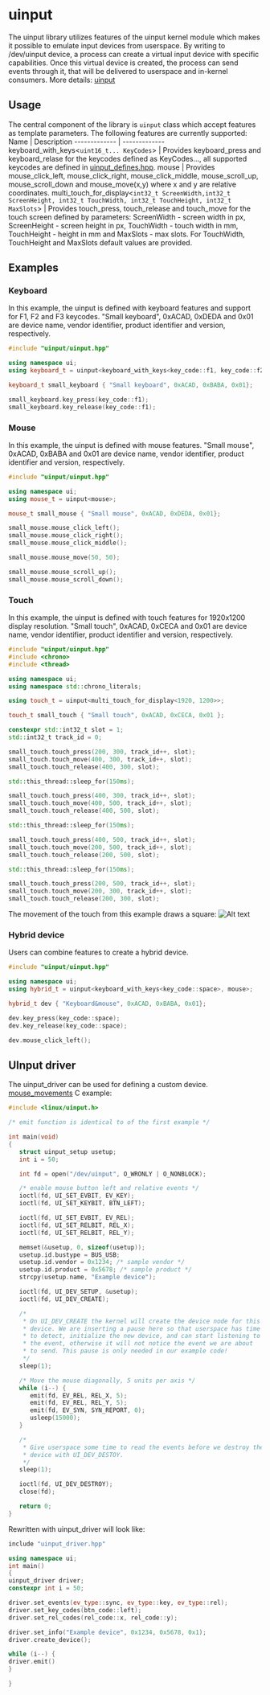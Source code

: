# uinput
The uinput library utilizes features of the uinput kernel module which makes it possible to emulate input devices from userspace. By writing to /dev/uinput device, a process can create a virtual input device with specific capabilities. Once this virtual device is created, the process can send events through it, that will be delivered to userspace and in-kernel consumers. More details: [uinput](https://www.kernel.org/doc/html/v4.12/input/uinput.html)


## Usage
The central component of the library is `uinput` class which accept features as template parameters. The following features are currently supported:
Name  | Description
------------- | -------------
keyboard_with_keys<`uint16_t... KeyCodes`>  | Provides keyboard_press and keyboard_relase for the keycodes defined as KeyCodes..., all supported keycodes are defined in [uinput_defines.hpp](https://github.com/aDakic/uinput/blob/main/include/uinput/uinput_defines.hpp#L48).
mouse | Provides mouse_click_left, mouse_click_right, mouse_click_middle, mouse_scroll_up, mouse_scroll_down and mouse_move(x,y) where x and y are relative coordinates. 
multi_touch_for_display<`int32_t ScreenWidth,int32_t ScreenHeight, int32_t TouchWidth, int32_t TouchHeight, int32_t MaxSlots`> | Provides touch_press, touch_release and touch_move for the touch screen defined by parameters: ScreenWidth - screen width in px, ScreenHeight - screen height in px, TouchWidth - touch width in mm, TouchHeight - height in mm and MaxSlots - max slots. For TouchWidth, TouchHeight and MaxSlots default values are provided. 

## Examples
### Keyboard
In this example, the uinput is defined with keyboard features and support for F1, F2 and F3 keycodes.
"Small keyboard", 0xACAD, 0xDEDA and 0x01 are device name, vendor identifier, product identifier and version, respectively. 
```cpp
#include "uinput/uinput.hpp"

using namespace ui;
using keyboard_t = uinput<keyboard_with_keys<key_code::f1, key_code::f2, key_code::f3>>;

keyboard_t small_keyboard { "Small keyboard", 0xACAD, 0xBABA, 0x01};

small_keyboard.key_press(key_code::f1);
small_keyboard.key_release(key_code::f1);
```
### Mouse
In this example, the uinput is defined with mouse features. "Small mouse", 0xACAD, 0xBABA and 0x01 are device name, vendor identifier, product identifier and version, respectively.
```cpp
#include "uinput/uinput.hpp"

using namespace ui;
using mouse_t = uinput<mouse>;

mouse_t small_mouse { "Small mouse", 0xACAD, 0xDEDA, 0x01};

small_mouse.mouse_click_left();
small_mouse.mouse_click_right();
small_mouse.mouse_click_middle();

small_mouse.mouse_move(50, 50);

small_mouse.mouse_scroll_up();
small_mouse.mouse_scroll_down();
```
### Touch
In this example, the uinput is defined with touch features for 1920x1200 display resolution. "Small touch", 0xACAD, 0xCECA and 0x01 are device name, vendor identifier, product identifier and version, respectively.
```cpp
#include "uinput/uinput.hpp"
#include <chrono>
#include <thread>

using namespace ui;
using namespace std::chrono_literals;

using touch_t = uinput<multi_touch_for_display<1920, 1200>>;

touch_t small_touch { "Small touch", 0xACAD, 0xCECA, 0x01 };

constexpr std::int32_t slot = 1;
std::int32_t track_id = 0;

small_touch.touch_press(200, 300, track_id++, slot);
small_touch.touch_move(400, 300, track_id++, slot);
small_touch.touch_release(400, 300, slot);

std::this_thread::sleep_for(150ms);

small_touch.touch_press(400, 300, track_id++, slot);
small_touch.touch_move(400, 500, track_id++, slot);
small_touch.touch_release(400, 500, slot);

std::this_thread::sleep_for(150ms);

small_touch.touch_press(400, 500, track_id++, slot);
small_touch.touch_move(200, 500, track_id++, slot);
small_touch.touch_release(200, 500, slot);

std::this_thread::sleep_for(150ms);

small_touch.touch_press(200, 500, track_id++, slot);
small_touch.touch_move(200, 300, track_id++, slot);
small_touch.touch_release(200, 300, slot);
```
The movement of the touch from this example draws a square:
![Alt text](.demo/gif.gif)
### Hybrid device
Users can combine features to create a hybrid device.
```cpp
#include "uinput/uinput.hpp"

using namespace ui;
using hybrid_t = uinput<keyboard_with_keys<key_code::space>, mouse>;

hybrid_t dev { "Keyboard&mouse", 0xACAD, 0xBABA, 0x01};

dev.key_press(key_code::space);
dev.key_release(key_code::space);

dev.mouse_click_left();

```
## UInput driver
The uinput_driver can be used for defining a custom device. [mouse_movements](https://www.kernel.org/doc/html/v4.12/input/uinput.html#mouse-movements) C example:
```c
#include <linux/uinput.h>

/* emit function is identical to of the first example */

int main(void)
{
   struct uinput_setup usetup;
   int i = 50;

   int fd = open("/dev/uinput", O_WRONLY | O_NONBLOCK);

   /* enable mouse button left and relative events */
   ioctl(fd, UI_SET_EVBIT, EV_KEY);
   ioctl(fd, UI_SET_KEYBIT, BTN_LEFT);

   ioctl(fd, UI_SET_EVBIT, EV_REL);
   ioctl(fd, UI_SET_RELBIT, REL_X);
   ioctl(fd, UI_SET_RELBIT, REL_Y);

   memset(&usetup, 0, sizeof(usetup));
   usetup.id.bustype = BUS_USB;
   usetup.id.vendor = 0x1234; /* sample vendor */
   usetup.id.product = 0x5678; /* sample product */
   strcpy(usetup.name, "Example device");

   ioctl(fd, UI_DEV_SETUP, &usetup);
   ioctl(fd, UI_DEV_CREATE);

   /*
    * On UI_DEV_CREATE the kernel will create the device node for this
    * device. We are inserting a pause here so that userspace has time
    * to detect, initialize the new device, and can start listening to
    * the event, otherwise it will not notice the event we are about
    * to send. This pause is only needed in our example code!
    */
   sleep(1);

   /* Move the mouse diagonally, 5 units per axis */
   while (i--) {
      emit(fd, EV_REL, REL_X, 5);
      emit(fd, EV_REL, REL_Y, 5);
      emit(fd, EV_SYN, SYN_REPORT, 0);
      usleep(15000);
   }

   /*
    * Give userspace some time to read the events before we destroy the
    * device with UI_DEV_DESTOY.
    */
   sleep(1);

   ioctl(fd, UI_DEV_DESTROY);
   close(fd);

   return 0;
}
```
Rewritten with uinput_driver will look like:
```cpp
include "uinput_driver.hpp"

using namespace ui;
int main()
{
uinput_driver driver;
constexpr int i = 50;

driver.set_events(ev_type::sync, ev_type::key, ev_type::rel);
driver.set_key_codes(btn_code::left);
driver.set_rel_codes(rel_code::x, rel_code::y);

driver.set_info("Example device", 0x1234, 0x5678, 0x1);
driver.create_device();

while (i--) {
driver.emit()
}

}
```
